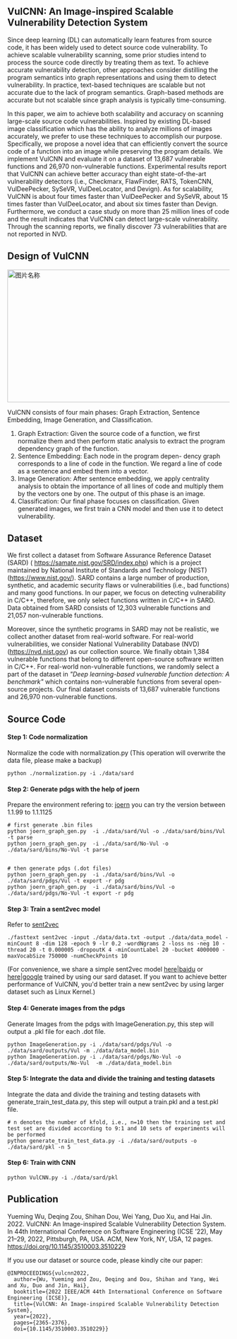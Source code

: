 ## VulCNN: An Image-inspired Scalable Vulnerability Detection System

Since deep learning (DL) can automatically learn features from
source code, it has been widely used to detect source code vulnerability. To achieve scalable vulnerability scanning, some prior studies intend to process the source code directly by treating them as
text. To achieve accurate vulnerability detection, other approaches
consider distilling the program semantics into graph representations and using them to detect vulnerability. In practice, text-based
techniques are scalable but not accurate due to the lack of program
semantics. Graph-based methods are accurate but not scalable since
graph analysis is typically time-consuming.

In this paper, we aim to achieve both scalability and accuracy on
scanning large-scale source code vulnerabilities. Inspired by existing DL-based image classification which has the ability to analyze
millions of images accurately, we prefer to use these techniques
to accomplish our purpose. Specifically, we propose a novel idea
that can efficiently convert the source code of a function into an
image while preserving the program details. We implement VulCNN and evaluate it on a dataset of 13,687 vulnerable functions and
26,970 non-vulnerable functions. Experimental results report that
VulCNN can achieve better accuracy than eight state-of-the-art vulnerability detectors (i.e., Checkmarx, FlawFinder, RATS, TokenCNN,
VulDeePecker, SySeVR, VulDeeLocator, and Devign). As for scalability,
VulCNN is about four times faster than VulDeePecker and SySeVR,
about 15 times faster than VulDeeLocator, and about six times faster
than Devign. Furthermore, we conduct a case study on more than 25 million lines of code and the result indicates that VulCNN can
detect large-scale vulnerability. Through the scanning reports, we
finally discover 73 vulnerabilities that are not reported in NVD.

## Design of VulCNN
 <img src="overview.png" width = "800" height = "300" alt="图片名称" align=center />
 
VulCNN consists of four main phases:
Graph Extraction, Sentence Embedding, Image Generation, and
Classification.
1. Graph Extraction: Given the source code of a function,
we first normalize them and then perform static analysis to
extract the program dependency graph of the function.
2. Sentence Embedding: Each node in the program depen-
dency graph corresponds to a line of code in the function.
We regard a line of code as a sentence and embed them into
a vector.
3. Image Generation: After sentence embedding, we apply
centrality analysis to obtain the importance of all lines of code and multiply them by the vectors one by one. The
output of this phase is an image.
4. Classification: Our final phase focuses on classification.
Given generated images, we first train a CNN model and
then use it to detect vulnerability.

## Dataset
We first collect a dataset from Software Assurance Reference Dataset
(SARD) ( https://samate.nist.gov/SRD/index.php) which is a project maintained by National Institute
of Standards and Technology (NIST) (https://www.nist.gov/). SARD contains a large
number of production, synthetic, and academic security flaws or vulnerabilities (i.e., bad functions) and many good functions. In our
paper, we focus on detecting vulnerability in C/C++, therefore, we
only select functions written in C/C++ in SARD. Data obtained
from SARD consists of 12,303 vulnerable functions and 21,057
non-vulnerable functions. 

Moreover, since the synthetic programs
in SARD may not be realistic, we collect another dataset from
real-world software. For real-world vulnerabilities, we consider
National Vulnerability Database (NVD) (https://nvd.nist.gov) as our collection
source. We finally obtain 1,384 vulnerable functions that belong to
different open-source software written in C/C++. For real-world
non-vulnerable functions, we randomly select a part of the dataset
in *"Deep learning-based vulnerable function detection: A benchmark"* which contains non-vulnerable functions from several open-
source projects. Our final dataset consists of 13,687 vulnerable
functions and 26,970 non-vulnerable functions.

## Source Code

#### Step 1: Code normalization
Normalize the code with normalization.py (This operation will overwrite the data file, please make a backup)
```
python ./normalization.py -i ./data/sard
```
#### Step 2: Generate pdgs with the help of joern
Prepare the environment refering to: [joern](https://github.com/joernio/joern) you can try the version between 1.1.99 to 1.1.1125
```
# first generate .bin files
python joern_graph_gen.py  -i ./data/sard/Vul -o ./data/sard/bins/Vul -t parse
python joern_graph_gen.py  -i ./data/sard/No-Vul -o ./data/sard/bins/No-Vul -t parse


# then generate pdgs (.dot files)
python joern_graph_gen.py  -i ./data/sard/bins/Vul -o ./data/sard/pdgs/Vul -t export -r pdg
python joern_graph_gen.py  -i ./data/sard/bins/Vul -o ./data/sard/pdgs/No-Vul -t export -r pdg
```
#### Step 3: Train a sent2vec model
Refer to [sent2vec](https://github.com/epfml/sent2vec#train-a-new-sent2vec-model)
```
./fasttext sent2vec -input ./data/data.txt -output ./data/data_model -minCount 8 -dim 128 -epoch 9 -lr 0.2 -wordNgrams 2 -loss ns -neg 10 -thread 20 -t 0.000005 -dropoutK 4 -minCountLabel 20 -bucket 4000000 -maxVocabSize 750000 -numCheckPoints 10
```
(For convenience, we share a simple sent2vec model [here|baidu](https://pan.baidu.com/s/1i4TQP8gSk5_0WlD34yDHwg?pwd=6666) or [here|google](https://drive.google.com/file/d/1p4X4PH9tqFbKByTHGnUiIwtjvmYL8VsL/view?usp=share_link) trained by using our sard dataset. If you want to achieve better performance of VulCNN, you'd better train a new sent2vec by using larger dataset such as Linux Kernel.)

#### Step 4: Generate images from the pdgs
Generate Images from the pdgs with ImageGeneration.py, this step will output a .pkl file for each .dot file.
```
python ImageGeneration.py -i ./data/sard/pdgs/Vul -o ./data/sard/outputs/Vul -m ./data/data_model.bin
python ImageGeneration.py -i ./data/sard/pdgs/No-Vul -o ./data/sard/outputs/No-Vul  -m ./data/data_model.bin
```
#### Step 5: Integrate the data and divide the training and testing datasets
Integrate the data and divide the training and testing datasets with generate_train_test_data.py, this step will output a train.pkl and a test.pkl file.
```
# n denotes the number of kfold, i.e., n=10 then the training set and test set are divided according to 9:1 and 10 sets of experiments will be performed
python generate_train_test_data.py -i ./data/sard/outputs -o ./data/sard/pkl -n 5
```
#### Step 6: Train with CNN
```
python VulCNN.py -i ./data/sard/pkl
```

## Publication
Yueming Wu, Deqing Zou, Shihan Dou, Wei Yang, Duo Xu, and Hai Jin.
2022. VulCNN: An Image-inspired Scalable Vulnerability Detection System.
In 44th International Conference on Software Engineering (ICSE ’22), May
21–29, 2022, Pittsburgh, PA, USA. ACM, New York, NY, USA, 12 pages. https://doi.org/10.1145/3510003.3510229

If you use our dataset or source code, please kindly cite our paper:
```
@INPROCEEDINGS{vulcnn2022,
  author={Wu, Yueming and Zou, Deqing and Dou, Shihan and Yang, Wei and Xu, Duo and Jin, Hai},
  booktitle={2022 IEEE/ACM 44th International Conference on Software Engineering (ICSE)}, 
  title={VulCNN: An Image-inspired Scalable Vulnerability Detection System}, 
  year={2022},
  pages={2365-2376},
  doi={10.1145/3510003.3510229}}
```
